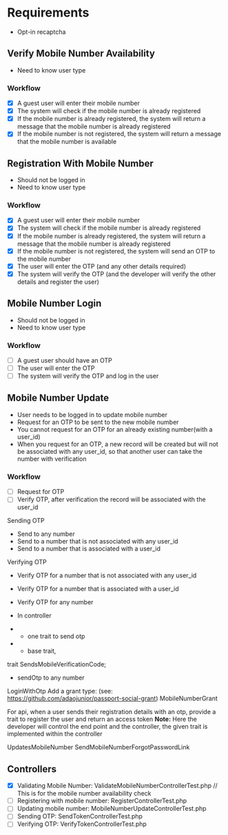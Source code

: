 
# Requirements
- Opt-in recaptcha

## Verify Mobile Number Availability
- Need to know user type

### Workflow
- [x] A guest user will enter their mobile number
- [x] The system will check if the mobile number is already registered
- [x] If the mobile number is already registered, the system will return a message that the mobile number is already registered
- [x] If the mobile number is not registered, the system will return a message that the mobile number is available

## Registration With Mobile Number
- Should not be logged in
- Need to know user type 

### Workflow
- [x] A guest user will enter their mobile number
- [x] The system will check if the mobile number is already registered
- [x] If the mobile number is already registered, the system will return a message that the mobile number is already registered
- [x] If the mobile number is not registered, the system will send an OTP to the mobile number
- [x] The user will enter the OTP (and any other details required)
- [x] The system will verify the OTP (and the developer will verify the other details and register the user)

## Mobile Number Login
- Should not be logged in
- Need to know user type

### Workflow
- [ ] A guest user should have an OTP
- [ ] The user will enter the OTP
- [ ] The system will verify the OTP and log in the user

## Mobile Number Update
- User needs to be logged in to update mobile number
- Request for an OTP to be sent to the new mobile number
- You cannot request for an OTP for an already existing number(with a user_id)
- When you request for an OTP, a new record will be created but will not be associated with any user_id, so that another user can take the number with verification

### Workflow
- [ ] Request for OTP
- [ ] Verify OTP, after verification the record will be associated with the user_id

Sending OTP
- Send to any number
- Send to a number that is not associated with any user_id
- Send to a number that is associated with a user_id

Verifying OTP
- Verify OTP for a number that is not associated with any user_id
- Verify OTP for a number that is associated with a user_id
- Verify OTP for any number

- In controller
- - one trait to send otp
- - base trait,

trait
SendsMobileVerificationCode;
- sendOtp to any number

LoginWithOtp
Add a grant type: (see: https://github.com/adaojunior/passport-social-grant)
MobileNumberGrant

For api, 
when a user sends their registration details with an otp,
provide a trait to register the user and return an access token
**Note:** Here the developer will control the end point and the controller, the given trait is implemented within the controller

UpdatesMobileNumber
SendMobileNumberForgotPasswordLink

## Controllers
- [x] Validating Mobile Number: ValidateMobileNumberControllerTest.php // This is for the mobile number availability check
- [ ] Registering with mobile number: RegisterControllerTest.php
- [ ] Updating mobile number: MobileNumberUpdateControllerTest.php
- [ ] Sending OTP: SendTokenControllerTest.php
- [ ] Verifying OTP: VerifyTokenControllerTest.php
